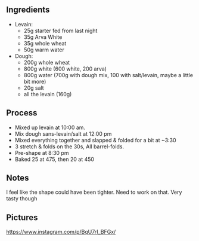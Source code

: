 ## Ingredients

- Levain:
  - 25g starter fed from last night
  - 35g Arva White
  - 35g whole wheat
  - 50g warm water
- Dough:
  - 200g whole wheat
  - 800g white (600 white, 200 arva)
  - 800g water (700g with dough mix, 100 with salt/levain, maybe a little bit more)
  - 20g salt
  - all the levain (160g)

## Process
- Mixed up levain at 10:00 am. 
- Mix dough sans-levain/salt at 12:00 pm
- Mixed everything together and slapped & folded for a bit at ~3:30
- 3 stretch & folds on the 30s, All barrel-folds.
- Pre-shape at 8:30 pm
- Baked 25 at 475, then 20 at 450


## Notes
I feel like the shape could have been tighter.  Need to work on that.
Very tasty though

## Pictures
https://www.instagram.com/p/BqU7rI_BFGx/
